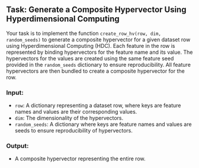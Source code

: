 ## Task: Generate a Composite Hypervector Using Hyperdimensional Computing

Your task is to implement the function `create_row_hv(row, dim, random_seeds)` to generate a composite hypervector for a given dataset row using Hyperdimensional Computing (HDC). Each feature in the row is represented by binding hypervectors for the feature name and its value. The hypervectors for the values are created using the same feature seed provided in the `random_seeds` dictionary to ensure reproducibility. All feature hypervectors are then bundled to create a composite hypervector for the row.

### Input:
- `row`: A dictionary representing a dataset row, where keys are feature names and values are their corresponding values.
- `dim`: The dimensionality of the hypervectors.
- `random_seeds`: A dictionary where keys are feature names and values are seeds to ensure reproducibility of hypervectors.

### Output:
- A composite hypervector representing the entire row.
